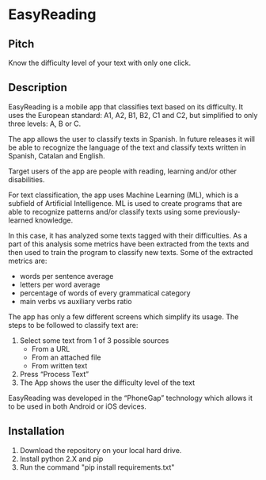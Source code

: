 # EasyReading

## Pitch
Know the difficulty level of your text with only one click.

## Description
EasyReading is a mobile app that classifies text based on its difficulty. It uses the European standard: A1, A2, B1, B2, C1 and C2, but simplified to only three levels: A, B or C.

The app allows the user to classify texts in Spanish. In future releases it will be able to recognize the language of the text and classify texts written in Spanish, Catalan and English. 

Target users of the app are people with reading, learning and/or other disabilities.

For text classification, the app uses Machine Learning (ML), which is a subfield of Artificial Intelligence. ML is used to create programs that are able to recognize patterns and/or classify texts using some previously-learned knowledge. 

In this case, it has analyzed some texts tagged with their difficulties. As a part of this analysis some metrics have been extracted from the texts and then used to train the program to classify new texts. Some of the extracted metrics are:
- words per sentence average
- letters per word average
- percentage of words of every grammatical category
- main verbs vs auxiliary verbs ratio

The app has only a few different screens which simplify its usage. The steps to be followed to classify text are:
1. Select some text from 1 of 3 possible sources
      - From a URL
      - From an attached file
      - From written text
2. Press “Process Text”
3. The App shows the user the difficulty level of the text

EasyReading was developed in the “PhoneGap” technology which allows it to be used in both Android or iOS devices.

## Installation

1. Download the repository on your local hard drive.
2. Install python 2.X and pip
3. Run the command "pip install requirements.txt"